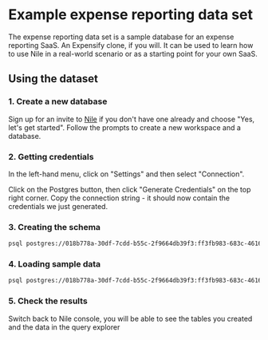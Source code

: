 # Example expense reporting data set

The expense reporting data set is a sample database for an expense reporting SaaS. An Expensify clone, if you will. It can be used to learn how to use Nile in a real-world scenario or as a starting point for your own SaaS.

<!--- TBD: ERD --->

## Using the dataset

### 1. Create a new database

Sign up for an invite to [Nile](https://thenile.dev) if you don't have one already and choose "Yes, let's get started". Follow the prompts to create a new workspace and a database.

### 2. Getting credentials

In the left-hand menu, click on "Settings" and then select "Connection". 

Click on the Postgres button, then click "Generate Credentials" on the top right corner. Copy the connection string - it should now contain the credentials we just generated.

### 3. Creating the schema

```bash
psql postgres://018b778a-30df-7cdd-b55c-2f9664db39f3:ff3fb983-683c-4616-bbbc-519d8ddbbce5@db.thenile.dev:5432/gwen_db < schema.sql
```

### 4. Loading sample data

```bash
psql postgres://018b778a-30df-7cdd-b55c-2f9664db39f3:ff3fb983-683c-4616-bbbc-519d8ddbbce5@db.thenile.dev:5432/gwen_db < seed.sql
```

### 5. Check the results

Switch back to Nile console, you will be able to see the tables you created and the data in the query explorer

<!--- TBD: Screenshot --->